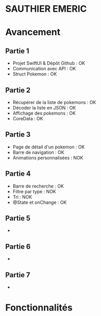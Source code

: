 # SAUTHIER EMERIC

# Avancement
## Partie 1
- Projet SwiftUI & Dépôt Github : OK
- Communication avec API : OK
- Struct Pokemon : OK
  
## Partie 2
- Récupérer de la liste de pokemons : OK
- Décoder la liste en JSON : OK
- Affichage des pokemons : OK
- CoreData : OK

## Partie 3
- Page de détail d'un pokemon : OK
- Barre de navigation  : OK
- Animations personnalisées : NOK

## Partie 4
- Barre de recherche : OK
- Filtre par type : NOK
- Tri : NOK
- @State et onChange : OK

## Partie 5
- 

## Partie 6
- 

## Partie 7
- 

# Fonctionnalités
